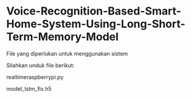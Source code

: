 # Voice-Recognition-Based-Smart-Home-System-Using-Long-Short-Term-Memory-Model
File yang diperlukan untuk menggunakan sistem

Silahkan unduk file berikut:

realtimeraspberrypi.py

model_lstm_fix.h5

